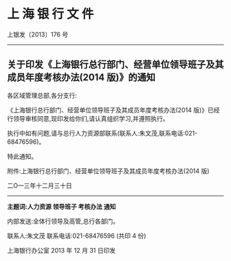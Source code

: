 # 上 海 银 行 文 件

上银发〔2013〕176 号

---

## 关于印发《上海银行总行部门、经营单位领导班子及其成员年度考核办法(2014 版)》的通知

各区域管理总部,各分支行:

《上海银行总行部门、经营单位领导班子及其成员年度考核办法(2014 版)》已经行领导审核同意,现印发给你们,请认真组织学习,并遵照执行。

执行中如有问题,请与总行人力资源部联系(联系人:朱文茂,联系电话:021-68476596)。

特此通知。

附件:上海银行总行部门、经营单位领导班子及其成员年度考核办法(2014 版)

二Ο一三年十二月三十日

---

**主题词:人力资源 领导班子 考核办法 通知**

内部发送:全体行领导及高管,总行各部门。

联系人:朱文茂 联系电话:021-68476596 (共印 4 份)

上海银行办公室 2013 年 12 月 31 日印发

